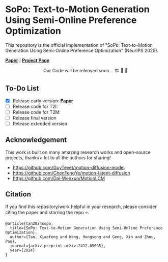 # SoPo: Text-to-Motion Generation Using Semi-Online Preference Optimization
This repository is the official implementation of "SoPo: Text-to-Motion Generation Using Semi-Online Preference Optimization" (NeurIPS 2025).

[**Paper**](https://arxiv.org/abs/2412.05095) | [**Project Page**](https://xiaofeng-tan.github.io/projects/SoPo/)

<p align="center"> Our Code will be released soon... 🏗️ 🚧 🔨</p>

## To-Do List
- [x] Release early version: [**Paper**](https://arxiv.org/abs/2412.05095)
- [ ] Release code for T2I:
- [ ] Release code for T2M: 
- [ ] Release final version
- [ ] Release extended version

## Acknowledgement

This work is built on many amazing research works and open-source projects, thanks a lot to all the authors for sharing!

- https://github.com/GuyTevet/motion-diffusion-model
- https://github.com/ChenFengYe/motion-latent-diffusion
- https://github.com/Dai-Wenxun/MotionLCM

## Citation
If you find this repository/work helpful in your research, please consider citing the paper and starring the repo ⭐.

```
@article{tan2024sopo,
  title={SoPo: Text-to-Motion Generation Using Semi-Online Preference Optimization},
  author={Tan, Xiaofeng and Wang, Hongsong and Geng, Xin and Zhou, Pan},
  journal={arXiv preprint arXiv:2412.05095},
  year={2024}
}
```
